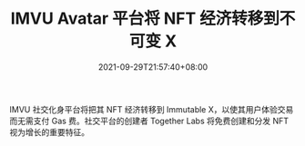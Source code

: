 ﻿---
title: "IMVU Avatar 平台将 NFT 经济转移到不可变 X"
date: 2021-09-29T21:57:40+08:00
lastmod: 2021-09-29T16:45:40+08:00
draft: false
authors: ["Henrietta"]
description: "IMVU 社交化身平台将把其 NFT 经济转移到 Immutable X，以使其用户体验交易而无需支付 Gas 费。社交平台的创建者 Together Labs 将免费创建和分发 NFT 视为增长的重要特征。"
featuredImage: "imvu-avatar-platform-moving-nft-economy-to-immutable-x.png"
tags: ["Strategy Game","策略游戏","Play to Earn"]
categories: ["news"]
news: ["策略游戏"]
weight: 
lightgallery: true
pinned: false
recommend: false
recommend1: false
---

IMVU 社交化身平台将把其 NFT 经济转移到 Immutable X，以使其用户体验交易而无需支付 Gas 费。社交平台的创建者 Together Labs 将免费创建和分发 NFT 视为增长的重要特征。

<!--more-->

